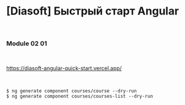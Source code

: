 # [Diasoft] Быстрый старт Angular

<br/>

### Module 02 01

<br/>

https://diasoft-angular-quick-start.vercel.app/

<br/>

```
$ ng generate component courses/course --dry-run
$ ng generate component courses/courses-list --dry-run
```
